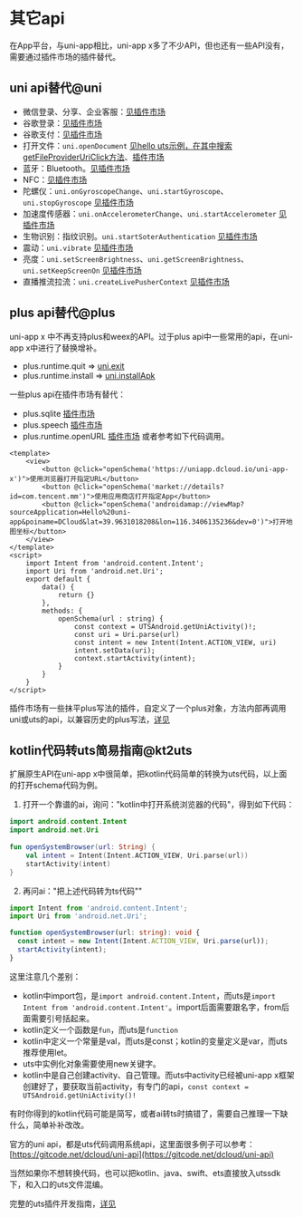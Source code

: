 # 其它api

在App平台，与uni-app相比，uni-app x多了不少API，但也还有一些API没有，需要通过插件市场的插件替代。

## uni api替代@uni
- 微信登录、分享、企业客服：[见插件市场](https://ext.dcloud.net.cn/search?q=%E5%BE%AE%E4%BF%A1%E7%99%BB%E5%BD%95&orderBy=Relevance&cat1=8&cat2=81&uni-appx=1)
- 谷歌登录：[见插件市场](https://ext.dcloud.net.cn/search?q=%E8%B0%B7%E6%AD%8C%E7%99%BB%E5%BD%95&orderBy=Relevance&uni-appx=1)
- 谷歌支付：[见插件市场](https://ext.dcloud.net.cn/search?q=%E8%B0%B7%E6%AD%8C%E6%94%AF%E4%BB%98&orderBy=Relevance&uni-appx=1)
- 打开文件：`uni.openDocument` [见hello uts示例，在其中搜索getFileProviderUriClick方法](https://gitcode.net/dcloud/hello-uts/-/blob/dev/uni_modules/uts-nativepage/utssdk/app-android/index.uts)、[插件市场](https://ext.dcloud.net.cn/plugin?id=12731)
- 蓝牙：Bluetooth。[见插件市场](https://ext.dcloud.net.cn/search?q=%E8%93%9D%E7%89%99&orderBy=Relevance&cat1=8&cat2=81)
- NFC：[见插件市场](https://ext.dcloud.net.cn/search?q=nfc&orderBy=Relevance&cat1=8&cat2=81)
- 陀螺仪：`uni.onGyroscopeChange`、`uni.startGyroscope`、`uni.stopGyroscope` [见插件市场](https://ext.dcloud.net.cn/plugin?id=17540)
- 加速度传感器：`uni.onAccelerometerChange`、`uni.startAccelerometer` [见插件市场](https://ext.dcloud.net.cn/plugin?id=17540)
- 生物识别：指纹识别。`uni.startSoterAuthentication` [见插件市场](https://ext.dcloud.net.cn/search?q=%E7%94%9F%E7%89%A9%E8%AE%A4%E8%AF%81&uni-appx=1)
- 震动：`uni.vibrate` [见插件市场](https://ext.dcloud.net.cn/search?q=%E9%9C%87%E5%8A%A8&uni-appx=1)
- 亮度：`uni.setScreenBrightness`、`uni.getScreenBrightness`、`uni.setKeepScreenOn` [见插件市场](https://ext.dcloud.net.cn/search?q=%E4%BA%AE%E5%BA%A6&uni-appx=1)
- 直播推流拉流：`uni.createLivePusherContext` [见插件市场](https://ext.dcloud.net.cn/search?q=%E7%9B%B4%E6%92%AD&uni-appx=1)


## plus api替代@plus
uni-app x 中不再支持plus和weex的API。过于plus api中一些常用的api，在uni-app x中进行了替换增补。
- plus.runtime.quit => [uni.exit](./exit.md)
- plus.runtime.install => [uni.installApk](./install-apk.md)

一些plus api在插件市场有替代：
- plus.sqlite [插件市场](https://ext.dcloud.net.cn/search?q=sqlite&uni-appx=1)
- plus.speech [插件市场](https://ext.dcloud.net.cn/search?q=%E6%96%87%E5%AD%97%E8%BD%AC%E8%AF%AD%E9%9F%B3&orderBy=Relevance&uni-appx=1)
- plus.runtime.openURL [插件市场](https://ext.dcloud.net.cn/plugin?id=17828)
或者参考如下代码调用。

```vue
<template>
	<view>
		<button @click="openSchema('https://uniapp.dcloud.io/uni-app-x')">使用浏览器打开指定URL</button>
		<button @click="openSchema('market://details?id=com.tencent.mm')">使用应用商店打开指定App</button>
		<button @click="openSchema('androidamap://viewMap?sourceApplication=Hello%20uni-app&poiname=DCloud&lat=39.9631018208&lon=116.3406135236&dev=0')">打开地图坐标</button>
	</view>
</template>
<script>
	import Intent from 'android.content.Intent';
	import Uri from 'android.net.Uri';
	export default {
		data() {
			return {}
		},
		methods: {
			openSchema(url : string) {
				const context = UTSAndroid.getUniActivity()!;
				const uri = Uri.parse(url)
				const intent = new Intent(Intent.ACTION_VIEW, uri)
				intent.setData(uri);
				context.startActivity(intent);
			}
		}
	}
</script>
```

插件市场有一些抹平plus写法的插件，自定义了一个plus对象，方法内部再调用uni或uts的api，以兼容历史的plus写法，[详见](https://ext.dcloud.net.cn/search?q=plus&orderBy=Relevance&uni-appx=1)

## kotlin代码转uts简易指南@kt2uts

扩展原生API在uni-app x中很简单，把kotlin代码简单的转换为uts代码，以上面的打开schema代码为例。

1. 打开一个靠谱的ai，询问："kotlin中打开系统浏览器的代码"，得到如下代码：
```kotlin
import android.content.Intent  
import android.net.Uri  
  
fun openSystemBrowser(url: String) {  
    val intent = Intent(Intent.ACTION_VIEW, Uri.parse(url))  
    startActivity(intent)  
}
```

2. 再问ai："把上述代码转为ts代码""
```ts
import Intent from 'android.content.Intent';
import Uri from 'android.net.Uri';

function openSystemBrowser(url: string): void {  
  const intent = new Intent(Intent.ACTION_VIEW, Uri.parse(url));  
  startActivity(intent);  
}
```

这里注意几个差别：
- kotlin中import包，是`import android.content.Intent`，而uts是`import Intent from 'android.content.Intent'`。import后面需要跟名字，from后面需要引号括起来。
- kotlin定义一个函数是`fun`，而uts是`function`
- kotlin中定义一个常量是val，而uts是const；kotlin的变量定义是var，而uts推荐使用let。
- uts中实例化对象需要使用new关键字。
- kotlin中是自己创建activity、自己管理。而uts中activity已经被uni-app x框架创建好了，要获取当前activity，有专门的api，`const context = UTSAndroid.getUniActivity()!`

有时你得到的kotlin代码可能是简写，或者ai转ts时搞错了，需要自己推理一下缺什么，简单补补改改。

官方的uni api，都是uts代码调用系统api，这里面很多例子可以参考：[https://gitcode.net/dcloud/uni-api](https://gitcode.net/dcloud/uni-api)

当然如果你不想转换代码，也可以把kotlin、java、swift、ets直接放入utssdk下，和入口的uts文件混编。

完整的uts插件开发指南，[详见](../plugin/uts-plugin.md)

